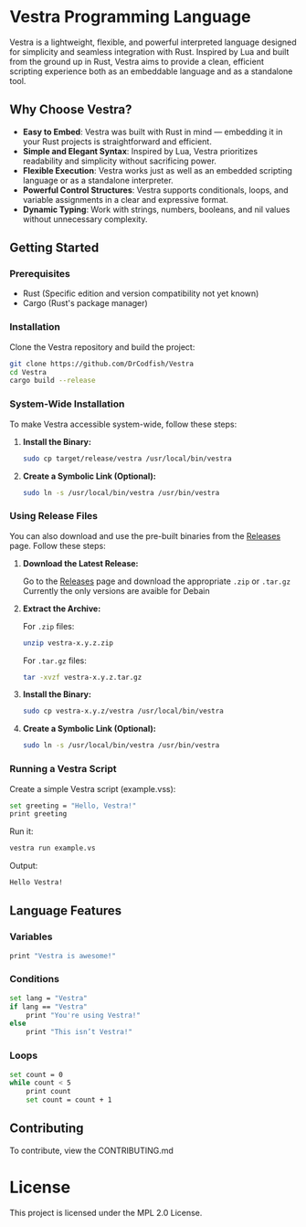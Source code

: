 # **Vestra Programming Language**

Vestra is a lightweight, flexible, and powerful interpreted language designed for simplicity and seamless integration with Rust. Inspired by Lua and built from the ground up in Rust, Vestra aims to provide a clean, efficient scripting experience both as an embeddable language and as a standalone tool.

## **Why Choose Vestra?**

- **Easy to Embed**: Vestra was built with Rust in mind — embedding it in your Rust projects is straightforward and efficient.
- **Simple and Elegant Syntax**: Inspired by Lua, Vestra prioritizes readability and simplicity without sacrificing power.
- **Flexible Execution**: Vestra works just as well as an embedded scripting language or as a standalone interpreter.
- **Powerful Control Structures**: Vestra supports conditionals, loops, and variable assignments in a clear and expressive format.
- **Dynamic Typing**: Work with strings, numbers, booleans, and nil values without unnecessary complexity.

## **Getting Started**

### Prerequisites

- Rust (Specific edition and version compatibility not yet known)
- Cargo (Rust's package manager)

### Installation

Clone the Vestra repository and build the project:

```bash
git clone https://github.com/DrCodfish/Vestra
cd Vestra
cargo build --release
```

### System-Wide Installation

To make Vestra accessible system-wide, follow these steps:

1. **Install the Binary:**
   ```bash
   sudo cp target/release/vestra /usr/local/bin/vestra
   ```

2. **Create a Symbolic Link (Optional):**
   ```bash
   sudo ln -s /usr/local/bin/vestra /usr/bin/vestra
   ```

### Using Release Files

You can also download and use the pre-built binaries from the [Releases](https://github.com/DrCodfish/Vestra/releases) page. Follow these steps:

1. **Download the Latest Release:**

   Go to the [Releases](https://github.com/DrCodfish/Vestra/releases) page and download the appropriate `.zip` or `.tar.gz`
   Currently the only versions are avaible for Debain
   
   
2. **Extract the Archive:**

   For `.zip` files:
   ```bash
   unzip vestra-x.y.z.zip
   ```

   For `.tar.gz` files:
   ```bash
   tar -xvzf vestra-x.y.z.tar.gz
   ```

3. **Install the Binary:**

   ```bash
   sudo cp vestra-x.y.z/vestra /usr/local/bin/vestra
   ```

4. **Create a Symbolic Link (Optional):**

   ```bash
   sudo ln -s /usr/local/bin/vestra /usr/bin/vestra
   ```

### Running a Vestra Script

Create a simple Vestra script (example.vss):

```bash
set greeting = "Hello, Vestra!"
print greeting
```

Run it:

```bash
vestra run example.vs
```

Output:

```bash
Hello Vestra!
```

## **Language Features**

### Variables

```bash
print "Vestra is awesome!"
```

### Conditions

```bash
set lang = "Vestra"
if lang == "Vestra"
    print "You're using Vestra!"
else
    print "This isn’t Vestra!"
```

### Loops

```bash
set count = 0
while count < 5
    print count
    set count = count + 1
```

## **Contributing**

To contribute, view the CONTRIBUTING.md

# **License**

This project is licensed under the MPL 2.0 License.
